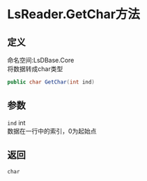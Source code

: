 # LsReader.GetChar方法
## 定义
命名空间:LsDBase.Core    
将数据转成char类型   
```C#
public char GetChar(int ind)
```
## 参数
`ind`  int    
数据在一行中的索引，0为起始点   
## 返回
`char`
